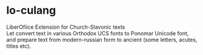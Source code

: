 # lo-culang
LiberOfiice Extension for Church-Slavonic texts  
Let convert text in various Orthodox UCS fonts to Ponomar Unicode font,  
and prepare text from modern-russian form to ancient (some letters, acutes, titles etc).
